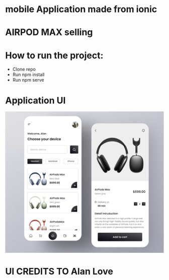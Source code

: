 # mobile Application made from ionic

# AIRPOD MAX selling

# How to run the project: 

* Clone repo
* Run npm install
* Run npm serve

# Application UI

<img src="src/assets/images/ui.png">


# UI CREDITS TO Alan Love